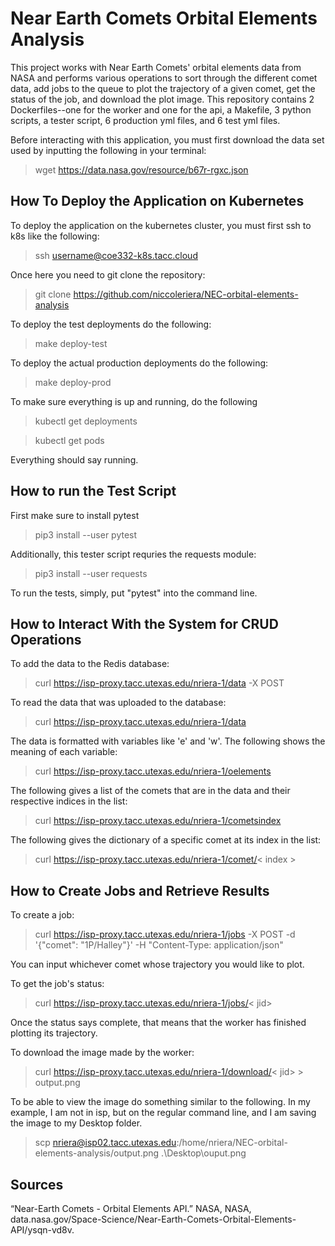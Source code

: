 # Near Earth Comets Orbital Elements Analysis

This project works with Near Earth Comets' orbital elements data from NASA and performs various operations to sort through the different comet data, add jobs to the queue to plot the trajectory of a given comet, get the status of the job, and download the plot image. This repository contains 2 Dockerfiles--one for the worker and one for the api, a Makefile, 3 python scripts, a tester script, 6 production yml files, and 6 test yml files.

Before interacting with this application, you must first download the data set used by inputting the following in your terminal:

> wget https://data.nasa.gov/resource/b67r-rgxc.json

## How To Deploy the Application on Kubernetes
To deploy the application on the kubernetes cluster, you must first ssh to k8s like the following:
> ssh username@coe332-k8s.tacc.cloud

Once here you need to git clone the repository:
> git clone https://github.com/niccoleriera/NEC-orbital-elements-analysis

To deploy the test deployments do the following: 
> make deploy-test

To deploy the actual production deployments do the following:
> make deploy-prod

To make sure everything is up and running, do the following
> kubectl get deployments

> kubectl get pods

Everything should say running.

## How to run the Test Script
First make sure to install pytest
> pip3 install --user pytest

Additionally, this tester script requries the requests module:
> pip3 install --user requests

To run the tests, simply, put "pytest" into the command line.

## How to Interact With the System for CRUD Operations
To add the data to the Redis database:
> curl https://isp-proxy.tacc.utexas.edu/nriera-1/data -X POST 

To read the data that was uploaded to the database:
> curl https://isp-proxy.tacc.utexas.edu/nriera-1/data 

The data is formatted with variables like 'e' and 'w'. The following shows the meaning of each variable:
> curl https://isp-proxy.tacc.utexas.edu/nriera-1/oelements

The following gives a list of the comets that are in the data and their respective indices in the list:
> curl https://isp-proxy.tacc.utexas.edu/nriera-1/cometsindex

The following gives the dictionary of a specific comet at its index in the list:
> curl https://isp-proxy.tacc.utexas.edu/nriera-1/comet/< index > 

## How to Create Jobs and Retrieve Results
To create a job:
> curl https://isp-proxy.tacc.utexas.edu/nriera-1/jobs -X POST -d '{"comet": "1P/Halley"}' -H "Content-Type: application/json"

You can input whichever comet whose trajectory you would like to plot. 

To get the job's status:
> curl https://isp-proxy.tacc.utexas.edu/nriera-1/jobs/< jid> 

Once the status says complete, that means that the worker has finished plotting its trajectory. 

To download the image made by the worker:
> curl https://isp-proxy.tacc.utexas.edu/nriera-1/download/< jid> > output.png

To be able to view the image do something similar to the following. In my example, I am not in isp, but on the regular command line, and I am saving the image to my Desktop folder. 
> scp nriera@isp02.tacc.utexas.edu:/home/nriera/NEC-orbital-elements-analysis/output.png .\Desktop\ouput.png 

## Sources
“Near-Earth Comets - Orbital Elements API.” NASA, NASA, data.nasa.gov/Space-Science/Near-Earth-Comets-Orbital-Elements-API/ysqn-vd8v. 

